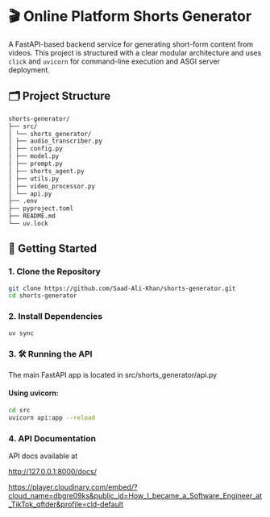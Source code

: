 #  🎬 Online Platform Shorts Generator

A FastAPI-based backend service for generating short-form content from videos. This project is structured with a clear modular architecture and uses `click` and `uvicorn` for command-line execution and ASGI server deployment.

## 🗂 Project Structure

```bash
shorts-generator/
├── src/
│ └── shorts_generator/
│ ├── audio_transcriber.py
│ ├── config.py
│ ├── model.py
│ ├── prompt.py
│ ├── shorts_agent.py
│ ├── utils.py
│ ├── video_processor.py
│ └── api.py
├── .env
├── pyproject.toml
├── README.md
└── uv.lock
```


## 🚀 Getting Started

### 1. Clone the Repository

```bash
git clone https://github.com/Saad-Ali-Khan/shorts-generator.git
cd shorts-generator
```

### 2. Install Dependencies

```bash
uv sync
```

### 3. 🛠 Running the API

The main FastAPI app is located in src/shorts_generator/api.py


#### Using uvicorn:

```bash
cd src
uvicorn api:app --reload
```
### 4. API Documentation

API docs available at 

http://127.0.0.1:8000/docs/

https://player.cloudinary.com/embed/?cloud_name=dbgre09ks&public_id=How_I_became_a_Software_Engineer_at_TikTok_qftder&profile=cld-default